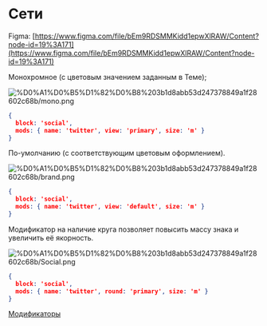 # Сети

Figma: [https://www.figma.com/file/bEm9RDSMMKidd1epwXlRAW/Content?node-id=19%3A171](https://www.figma.com/file/bEm9RDSMMKidd1epwXlRAW/Content?node-id=19%3A171)

Монохромное (с цветовым значением заданным в Теме);

![%D0%A1%D0%B5%D1%82%D0%B8%203b1d8abb53d247378849a1f28602c68b/mono.png](%D0%A1%D0%B5%D1%82%D0%B8%203b1d8abb53d247378849a1f28602c68b/mono.png)

```json
{
  block: 'social',
  mods: { name: 'twitter', view: 'primary', size: 'm' }
}
```

По-умолчанию (c соответствующим цветовым оформлением).

![%D0%A1%D0%B5%D1%82%D0%B8%203b1d8abb53d247378849a1f28602c68b/brand.png](%D0%A1%D0%B5%D1%82%D0%B8%203b1d8abb53d247378849a1f28602c68b/brand.png)

```json
{
  block: 'social',
  mods: { name: 'twitter', view: 'default', size: 'm' }
}
```

Модификатор на наличие круга позволяет повысить массу знака и увеличить её якорность.

![%D0%A1%D0%B5%D1%82%D0%B8%203b1d8abb53d247378849a1f28602c68b/Social.png](%D0%A1%D0%B5%D1%82%D0%B8%203b1d8abb53d247378849a1f28602c68b/Social.png)

```json
{
  block: 'social',
  mods: { name: 'twitter', round: 'primary', size: 'm' }
}
```

[Модификаторы](%D0%A1%D0%B5%D1%82%D0%B8%203b1d8abb53d247378849a1f28602c68b/%D0%9C%D0%BE%D0%B4%D0%B8%D1%84%D0%B8%D0%BA%D0%B0%D1%82%D0%BE%D1%80%D1%8B%20a38aafab0f464d81af6d49e54ea0cfec.csv)